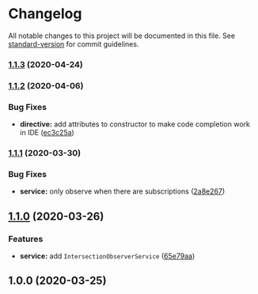 # Changelog

All notable changes to this project will be documented in this file. See [standard-version](https://github.com/conventional-changelog/standard-version) for commit guidelines.

### [1.1.3](https://github.com/ng-web-apis/intersection-observer/compare/v1.1.2...v1.1.3) (2020-04-24)

### [1.1.2](https://github.com/ng-web-apis/intersection-observer/compare/v1.1.1...v1.1.2) (2020-04-06)


### Bug Fixes

* **directive:** add attributes to constructor to make code completion work in IDE ([ec3c25a](https://github.com/ng-web-apis/intersection-observer/commit/ec3c25a))

### [1.1.1](https://github.com/ng-web-apis/intersection-observer/compare/v1.1.0...v1.1.1) (2020-03-30)


### Bug Fixes

* **service:** only observe when there are subscriptions ([2a8e267](https://github.com/ng-web-apis/intersection-observer/commit/2a8e267))

## [1.1.0](https://github.com/ng-web-apis/intersection-observer/compare/v1.0.0...v1.1.0) (2020-03-26)


### Features

* **service:** add `IntersectionObserverService` ([65e79aa](https://github.com/ng-web-apis/intersection-observer/commit/65e79aa))

## 1.0.0 (2020-03-25)
